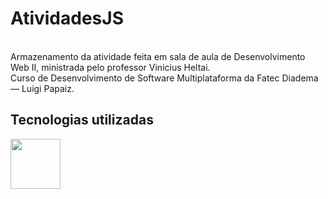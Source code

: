# AtividadesJS

<p>
  <br>Armazenamento da atividade feita em sala de aula de Desenvolvimento Web II, ministrada pelo professor Vinicius Heltai. <br>
   Curso de Desenvolvimento de Software Multiplataforma da Fatec Diadema — Luigi Papaiz.
</p>

## Tecnologias utilizadas
<img width='80' src="https://cdn.jsdelivr.net/gh/devicons/devicon/icons/javascript/javascript-original.svg" />
